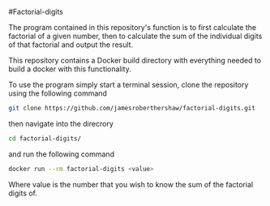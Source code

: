 #Factorial-digits

The program contained in this repository's function is to first calculate the factorial of a given number, then to calculate the sum of the individual digits of that factorial and output the result.

This repository contains a Docker build directory with everything needed to build a docker with this functionality.

To use the program simply start a terminal session, clone the repository using the following command

```sh
git clone https://github.com/jamesroberthershaw/factorial-digits.git
```
then navigate into the direcrory
```sh
cd factorial-digits/
```
and run the following command

```sh
docker run --rm factorial-digits <value>
```
Where value is the number that you wish to know the sum of the factorial digits of. 


